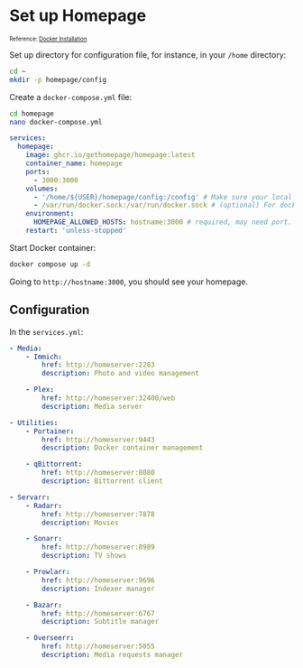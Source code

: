# Set up Homepage

<sub><sup>Reference: [Docker Installation](https://gethomepage.dev/installation/docker/)</sub></sup>

Set up directory for configuration file, for instance, in your `/home` directory:

```bash
cd ~
mkdir -p homepage/config
```

Create a `docker-compose.yml` file:

```bash
cd homepage
nano docker-compose.yml
```

```yaml
services:
  homepage:
    image: ghcr.io/gethomepage/homepage:latest
    container_name: homepage
    ports:
      - 3000:3000
    volumes:
      - '/home/${USER}/homepage/config:/config' # Make sure your local config directory exists
      - /var/run/docker.sock:/var/run/docker.sock # (optional) For docker integrations
    environment:
      HOMEPAGE_ALLOWED_HOSTS: hostname:3000 # required, may need port. See gethomepage.dev/installation/#homepage_allowed_hosts
    restart: 'unless-stopped'
```

Start Docker container:

```bash
docker compose up -d
```

Going to `http://hostname:3000`, you should see your homepage.


## Configuration

In the `services.yml`:

```yaml
- Media:
    - Immich:
        href: http://homeserver:2283
        description: Photo and video management

    - Plex:
        href: http://homeserver:32400/web
        description: Media server

- Utilities:
    - Portainer:
        href: http://homeserver:9443
        description: Docker container management

    - qBittorrent:
        href: http://homeserver:8080
        description: Bittorrent client

- Servarr:
    - Radarr:
        href: http://homeserver:7878
        description: Movies

    - Sonarr:
        href: http://homeserver:8989
        description: TV shows

    - Prowlarr:
        href: http://homeserver:9696
        description: Indexer manager

    - Bazarr:
        href: http://homeserver:6767
        description: Subtitle manager

    - Overseerr:
        href: http://homeserver:5055
        description: Media requests manager
```
